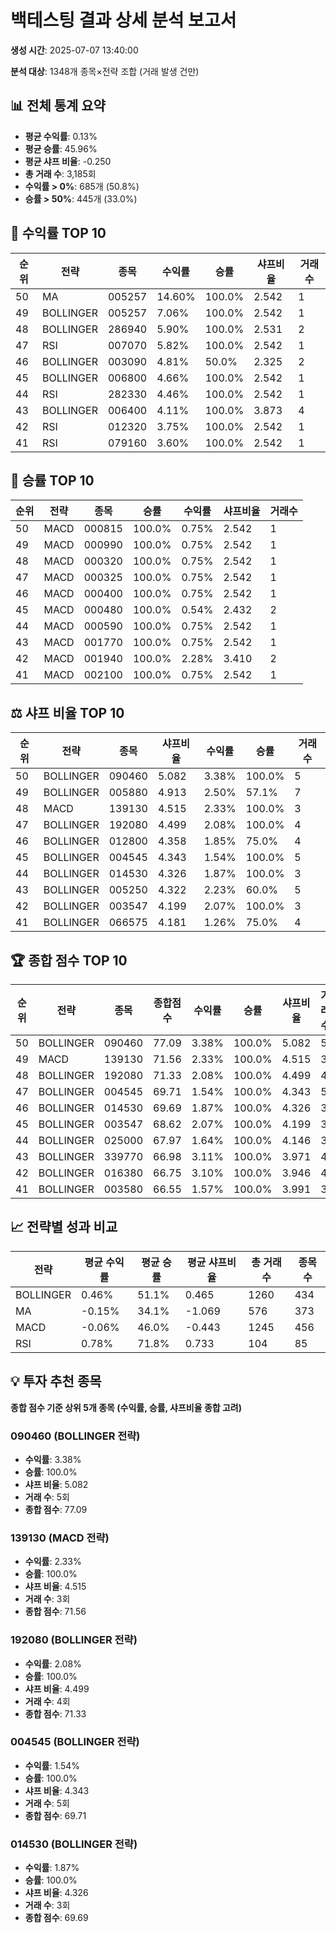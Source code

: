 # 백테스팅 결과 상세 분석 보고서

**생성 시간**: 2025-07-07 13:40:00

**분석 대상**: 1348개 종목×전략 조합 (거래 발생 건만)

## 📊 전체 통계 요약

- **평균 수익률**: 0.13%
- **평균 승률**: 45.96%
- **평균 샤프 비율**: -0.250
- **총 거래 수**: 3,185회
- **수익률 > 0%**: 685개 (50.8%)
- **승률 > 50%**: 445개 (33.0%)

## 🥇 수익률 TOP 10

| 순위 | 전략 | 종목 | 수익률 | 승률 | 샤프비율 | 거래수 |
|------|------|------|--------|------|----------|--------|
| 50 | MA | 005257 | 14.60% | 100.0% | 2.542 | 1 |
| 49 | BOLLINGER | 005257 | 7.06% | 100.0% | 2.542 | 1 |
| 48 | BOLLINGER | 286940 | 5.90% | 100.0% | 2.531 | 2 |
| 47 | RSI | 007070 | 5.82% | 100.0% | 2.542 | 1 |
| 46 | BOLLINGER | 003090 | 4.81% | 50.0% | 2.325 | 2 |
| 45 | BOLLINGER | 006800 | 4.66% | 100.0% | 2.542 | 1 |
| 44 | RSI | 282330 | 4.46% | 100.0% | 2.542 | 1 |
| 43 | BOLLINGER | 006400 | 4.11% | 100.0% | 3.873 | 4 |
| 42 | RSI | 012320 | 3.75% | 100.0% | 2.542 | 1 |
| 41 | RSI | 079160 | 3.60% | 100.0% | 2.542 | 1 |

## 🎯 승률 TOP 10

| 순위 | 전략 | 종목 | 승률 | 수익률 | 샤프비율 | 거래수 |
|------|------|------|------|--------|----------|--------|
| 50 | MACD | 000815 | 100.0% | 0.75% | 2.542 | 1 |
| 49 | MACD | 000990 | 100.0% | 0.75% | 2.542 | 1 |
| 48 | MACD | 000320 | 100.0% | 0.75% | 2.542 | 1 |
| 47 | MACD | 000325 | 100.0% | 0.75% | 2.542 | 1 |
| 46 | MACD | 000400 | 100.0% | 0.75% | 2.542 | 1 |
| 45 | MACD | 000480 | 100.0% | 0.54% | 2.432 | 2 |
| 44 | MACD | 000590 | 100.0% | 0.75% | 2.542 | 1 |
| 43 | MACD | 001770 | 100.0% | 0.75% | 2.542 | 1 |
| 42 | MACD | 001940 | 100.0% | 2.28% | 3.410 | 2 |
| 41 | MACD | 002100 | 100.0% | 0.75% | 2.542 | 1 |

## ⚖️ 샤프 비율 TOP 10

| 순위 | 전략 | 종목 | 샤프비율 | 수익률 | 승률 | 거래수 |
|------|------|------|----------|--------|------|--------|
| 50 | BOLLINGER | 090460 | 5.082 | 3.38% | 100.0% | 5 |
| 49 | BOLLINGER | 005880 | 4.913 | 2.50% | 57.1% | 7 |
| 48 | MACD | 139130 | 4.515 | 2.33% | 100.0% | 3 |
| 47 | BOLLINGER | 192080 | 4.499 | 2.08% | 100.0% | 4 |
| 46 | BOLLINGER | 012800 | 4.358 | 1.85% | 75.0% | 4 |
| 45 | BOLLINGER | 004545 | 4.343 | 1.54% | 100.0% | 5 |
| 44 | BOLLINGER | 014530 | 4.326 | 1.87% | 100.0% | 3 |
| 43 | BOLLINGER | 005250 | 4.322 | 2.23% | 60.0% | 5 |
| 42 | BOLLINGER | 003547 | 4.199 | 2.07% | 100.0% | 3 |
| 41 | BOLLINGER | 066575 | 4.181 | 1.26% | 75.0% | 4 |

## 🏆 종합 점수 TOP 10

| 순위 | 전략 | 종목 | 종합점수 | 수익률 | 승률 | 샤프비율 | 거래수 |
|------|------|------|----------|--------|------|----------|--------|
| 50 | BOLLINGER | 090460 | 77.09 | 3.38% | 100.0% | 5.082 | 5 |
| 49 | MACD | 139130 | 71.56 | 2.33% | 100.0% | 4.515 | 3 |
| 48 | BOLLINGER | 192080 | 71.33 | 2.08% | 100.0% | 4.499 | 4 |
| 47 | BOLLINGER | 004545 | 69.71 | 1.54% | 100.0% | 4.343 | 5 |
| 46 | BOLLINGER | 014530 | 69.69 | 1.87% | 100.0% | 4.326 | 3 |
| 45 | BOLLINGER | 003547 | 68.62 | 2.07% | 100.0% | 4.199 | 3 |
| 44 | BOLLINGER | 025000 | 67.97 | 1.64% | 100.0% | 4.146 | 3 |
| 43 | BOLLINGER | 339770 | 66.98 | 3.11% | 100.0% | 3.971 | 4 |
| 42 | BOLLINGER | 016380 | 66.75 | 3.10% | 100.0% | 3.946 | 4 |
| 41 | BOLLINGER | 003580 | 66.55 | 1.57% | 100.0% | 3.991 | 3 |

## 📈 전략별 성과 비교

| 전략 | 평균 수익률 | 평균 승률 | 평균 샤프비율 | 총 거래수 | 종목수 |
|------|-------------|-----------|---------------|----------|--------|
| BOLLINGER | 0.46% | 51.1% | 0.465 | 1260 | 434 |
| MA | -0.15% | 34.1% | -1.069 | 576 | 373 |
| MACD | -0.06% | 46.0% | -0.443 | 1245 | 456 |
| RSI | 0.78% | 71.8% | 0.733 | 104 | 85 |

## 💡 투자 추천 종목

**종합 점수 기준 상위 5개 종목 (수익률, 승률, 샤프비율 종합 고려)**

### 090460 (BOLLINGER 전략)
- **수익률**: 3.38%
- **승률**: 100.0%
- **샤프 비율**: 5.082
- **거래 수**: 5회
- **종합 점수**: 77.09

### 139130 (MACD 전략)
- **수익률**: 2.33%
- **승률**: 100.0%
- **샤프 비율**: 4.515
- **거래 수**: 3회
- **종합 점수**: 71.56

### 192080 (BOLLINGER 전략)
- **수익률**: 2.08%
- **승률**: 100.0%
- **샤프 비율**: 4.499
- **거래 수**: 4회
- **종합 점수**: 71.33

### 004545 (BOLLINGER 전략)
- **수익률**: 1.54%
- **승률**: 100.0%
- **샤프 비율**: 4.343
- **거래 수**: 5회
- **종합 점수**: 69.71

### 014530 (BOLLINGER 전략)
- **수익률**: 1.87%
- **승률**: 100.0%
- **샤프 비율**: 4.326
- **거래 수**: 3회
- **종합 점수**: 69.69

